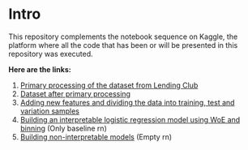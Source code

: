 # Intro

This repository complements the notebook 
sequence on Kaggle, 
the platform where 
all the code that has been or will be 
presented in this repository was executed. 

**Here are the links:**

1. [Primary processing of the dataset from Lending Club](https://www.kaggle.com/code/db0boy/lending-club-loan-data-cleared-preparation) 
2. [Dataset after primary processing](https://www.kaggle.com/datasets/db0boy/lending-club-loan-data-cleared)
2. [Adding new features and dividing the data into training, test and variation samples](https://www.kaggle.com/code/db0boy/credit-scoring-data-processing)
3. [Building an interpretable logistic regression model using WoE and binning](https://www.kaggle.com/code/db0boy/credit-scoring-interpretable-model) (Only baseline rn)
4. [Building non-interpretable models](https://www.kaggle.com/code/db0boy/credit-scoring-uninterpretable-models) (Empty rn)



